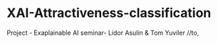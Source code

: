 # XAI-Attractiveness-classification
Project  - Exaplainable AI seminar-
Lidor Asulin & Tom Yuviler
//to,
